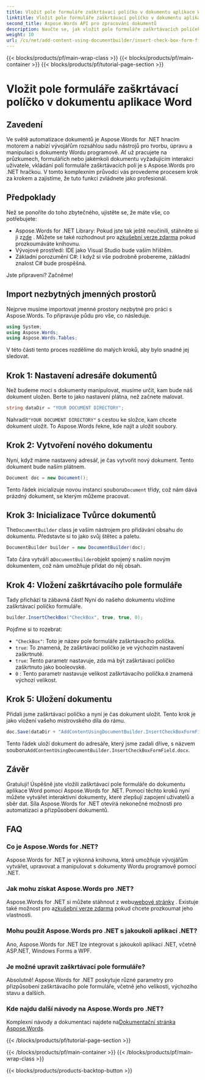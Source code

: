 ```yaml
---
title: Vložit pole formuláře zaškrtávací políčko v dokumentu aplikace Word
linktitle: Vložit pole formuláře zaškrtávací políčko v dokumentu aplikace Word
second_title: Aspose.Words API pro zpracování dokumentů
description: Naučte se, jak vložit pole formuláře zaškrtávacích políček do dokumentů aplikace Word pomocí Aspose.Words for .NET, pomocí tohoto podrobného průvodce krok za krokem. Ideální pro vývojáře.
weight: 10
url: /cs/net/add-content-using-documentbuilder/insert-check-box-form-field/
---
```


{{< blocks/products/pf/main-wrap-class >}}
{{< blocks/products/pf/main-container >}}
{{< blocks/products/pf/tutorial-page-section >}}

# Vložit pole formuláře zaškrtávací políčko v dokumentu aplikace Word

## Zavedení
Ve světě automatizace dokumentů je Aspose.Words for .NET hnacím motorem a nabízí vývojářům rozsáhlou sadu nástrojů pro tvorbu, úpravu a manipulaci s dokumenty Wordu programově. Ať už pracujete na průzkumech, formulářích nebo jakémkoli dokumentu vyžadujícím interakci uživatele, vkládání polí formuláře zaškrtávacích polí je s Aspose.Words pro .NET hračkou. V tomto komplexním průvodci vás provedeme procesem krok za krokem a zajistíme, že tuto funkci zvládnete jako profesionál.

## Předpoklady

Než se ponoříte do toho zbytečného, ujistěte se, že máte vše, co potřebujete:

-  Aspose.Words for .NET Library: Pokud jste tak ještě neučinili, stáhněte si ji z[zde](https://releases.aspose.com/words/net/) . Můžete se také rozhodnout pro a[zkušební verze zdarma](https://releases.aspose.com/) pokud prozkoumáváte knihovnu.
- Vývojové prostředí: IDE jako Visual Studio bude vaším hřištěm.
- Základní porozumění C#: I když si vše podrobně probereme, základní znalost C# bude prospěšná.

Jste připraveni? Začněme!

## Import nezbytných jmenných prostorů

Nejprve musíme importovat jmenné prostory nezbytné pro práci s Aspose.Words. To připravuje půdu pro vše, co následuje.

```csharp
using System;
using Aspose.Words;
using Aspose.Words.Tables;
```

V této části tento proces rozdělíme do malých kroků, aby bylo snadné jej sledovat. 

## Krok 1: Nastavení adresáře dokumentů

Než budeme moci s dokumenty manipulovat, musíme určit, kam bude náš dokument uložen. Berte to jako nastavení plátna, než začnete malovat.

```csharp
string dataDir = "YOUR DOCUMENT DIRECTORY";
```

 Nahradit`"YOUR DOCUMENT DIRECTORY"` s cestou ke složce, kam chcete dokument uložit. To Aspose.Words řekne, kde najít a uložit soubory.

## Krok 2: Vytvoření nového dokumentu

Nyní, když máme nastavený adresář, je čas vytvořit nový dokument. Tento dokument bude naším plátnem.

```csharp
Document doc = new Document();
```

 Tento řádek inicializuje novou instanci souboru`Document` třídy, což nám dává prázdný dokument, se kterým můžeme pracovat.

## Krok 3: Inicializace Tvůrce dokumentů

 The`DocumentBuilder` class je vaším nástrojem pro přidávání obsahu do dokumentu. Představte si to jako svůj štětec a paletu.

```csharp
DocumentBuilder builder = new DocumentBuilder(doc);
```

 Tato čára vytváří a`DocumentBuilder`objekt spojený s naším novým dokumentem, což nám umožňuje přidat do něj obsah.

## Krok 4: Vložení zaškrtávacího pole formuláře

Tady přichází ta zábavná část! Nyní do našeho dokumentu vložíme zaškrtávací políčko formuláře.

```csharp
builder.InsertCheckBox("CheckBox", true, true, 0);
```

Pojďme si to rozebrat:
- `"CheckBox"`: Toto je název pole formuláře zaškrtávacího políčka.
- `true`: To znamená, že zaškrtávací políčko je ve výchozím nastavení zaškrtnuté.
- `true`: Tento parametr nastavuje, zda má být zaškrtávací políčko zaškrtnuto jako booleovské.
- `0` : Tento parametr nastavuje velikost zaškrtávacího políčka.`0` znamená výchozí velikost.

## Krok 5: Uložení dokumentu

Přidali jsme zaškrtávací políčko a nyní je čas dokument uložit. Tento krok je jako vložení vašeho mistrovského díla do rámu.

```csharp
doc.Save(dataDir + "AddContentUsingDocumentBuilder.InsertCheckBoxFormField.docx");
```

 Tento řádek uloží dokument do adresáře, který jsme zadali dříve, s názvem souboru`AddContentUsingDocumentBuilder.InsertCheckBoxFormField.docx`.

## Závěr

Gratuluji! Úspěšně jste vložili zaškrtávací pole formuláře do dokumentu aplikace Word pomocí Aspose.Words for .NET. Pomocí těchto kroků nyní můžete vytvářet interaktivní dokumenty, které zlepšují zapojení uživatelů a sběr dat. Síla Aspose.Words for .NET otevírá nekonečné možnosti pro automatizaci a přizpůsobení dokumentů.

## FAQ

### Co je Aspose.Words for .NET?

Aspose.Words for .NET je výkonná knihovna, která umožňuje vývojářům vytvářet, upravovat a manipulovat s dokumenty Wordu programově pomocí .NET.

### Jak mohu získat Aspose.Words pro .NET?

 Aspose.Words for .NET si můžete stáhnout z webu[webové stránky](https://releases.aspose.com/words/net/) . Existuje také možnost pro a[zkušební verze zdarma](https://releases.aspose.com/) pokud chcete prozkoumat jeho vlastnosti.

### Mohu použít Aspose.Words pro .NET s jakoukoli aplikací .NET?

Ano, Aspose.Words for .NET lze integrovat s jakoukoli aplikací .NET, včetně ASP.NET, Windows Forms a WPF.

### Je možné upravit zaškrtávací pole formuláře?

Absolutně! Aspose.Words for .NET poskytuje různé parametry pro přizpůsobení zaškrtávacího pole formuláře, včetně jeho velikosti, výchozího stavu a dalších.

### Kde najdu další návody na Aspose.Words pro .NET?

 Komplexní návody a dokumentaci najdete na[Dokumentační stránka Aspose.Words](https://reference.aspose.com/words/net/).

{{< /blocks/products/pf/tutorial-page-section >}}

{{< /blocks/products/pf/main-container >}}
{{< /blocks/products/pf/main-wrap-class >}}

{{< blocks/products/products-backtop-button >}}
